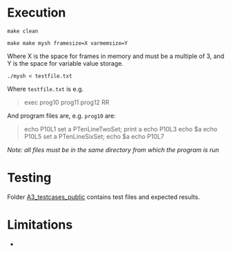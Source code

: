 # Execution

`make clean`

`make make mysh framesize=X varmemsize=Y`

Where X is the space for frames in memory and must be a multiple of 3, and Y is the space for variable value storage.

`./mysh < testfile.txt`

Where `testfile.txt` is e.g.
> exec prog10 prog11 prog12 RR

And program files are, e.g. `prog10` are:
> echo P10L1
set a PTenLineTwoSet; print a
echo P10L3
echo $a
echo P10L5
set a PTenLineSixSet; echo $a
echo P10L7

*Note: all files must be in the same directory from which the program is run*

# Testing
Folder [A3_testcases_public](./A3_testcases_public/) contains test files and expected results.

# Limitations
* 
